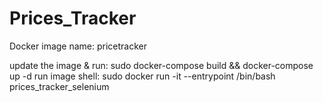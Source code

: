 # Prices_Tracker

Docker image name: pricetracker

update the image & run: sudo docker-compose build && docker-compose up -d
run image shell: sudo docker run -it --entrypoint /bin/bash prices_tracker_selenium